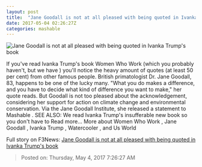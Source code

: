 ```yaml
---
layout: post
title:  "Jane Goodall is not at all pleased with being quoted in Ivanka Trump's book"
date: 2017-05-04 02:26:27Z
categories: mashable
---
```


![Jane Goodall is not at all pleased with being quoted in Ivanka Trump's book](http://i.amz.mshcdn.com/gBwjHncm830qIk0rF7HcSC5-pMA=/1200x630/2017%2F05%2F04%2F8c%2F5558c15bfc8f494abda1ca794045410d.6dc58.jpg)

If you've read Ivanka Trump's book Women Who Work (which you probably haven't, but we have ) you'll notice the heavy amount of quotes (at least 50 per cent) from other famous people. British primatologist Dr. Jane Goodall, 83, happens to be one of the lucky many. "What you do makes a difference, and you have to decide what kind of difference you want to make," her quote reads. But Goodall is not too pleased about the acknowledgement, considering her support for action on climate change and environmental conservation. Via the Jane Goodall Institute, she released a statement to Mashable . SEE ALSO: We read Ivanka Trump's insufferable new book so you don't have to Read more... More about Women Who Work , Jane Goodall , Ivanka Trump , Watercooler , and Us World


Full story on F3News: [Jane Goodall is not at all pleased with being quoted in Ivanka Trump's book](http://www.f3nws.com/n/yYuCdG)

> Posted on: Thursday, May 4, 2017 7:26:27 AM
